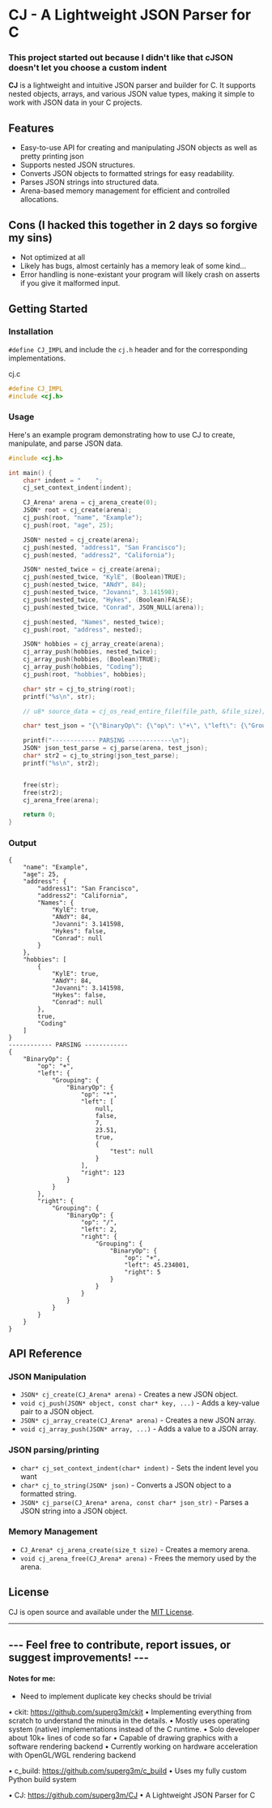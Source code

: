 # CJ - A Lightweight JSON Parser for C

### This project started out because I didn't like that cJSON doesn't let you choose a custom indent

**CJ** is a lightweight and intuitive JSON parser and builder for C. It supports nested objects, arrays, and various JSON value types, making it simple to work with JSON data in your C projects.

## Features
- Easy-to-use API for creating and manipulating JSON objects as well as pretty printing json
- Supports nested JSON structures.
- Converts JSON objects to formatted strings for easy readability.
- Parses JSON strings into structured data.
- Arena-based memory management for efficient and controlled allocations.

## Cons (I hacked this together in 2 days so forgive my sins)
- Not optimized at all
- Likely has bugs, almost certainly has a memory leak of some kind...
- Error handling is none-existant your program will likely crash on asserts if you give it malformed input.

## Getting Started

### Installation
`#define CJ_IMPL` and include the `cj.h` header and for the corresponding implementations.

cj.c
```c
#define CJ_IMPL
#include <cj.h>
```

### Usage
Here's an example program demonstrating how to use CJ to create, manipulate, and parse JSON data.

```c
#include <cj.h>

int main() {
    char* indent = "    ";
    cj_set_context_indent(indent);

    CJ_Arena* arena = cj_arena_create(0);
    JSON* root = cj_create(arena);
    cj_push(root, "name", "Example");
    cj_push(root, "age", 25);

    JSON* nested = cj_create(arena);
    cj_push(nested, "address1", "San Francisco");
    cj_push(nested, "address2", "California");

    JSON* nested_twice = cj_create(arena);
    cj_push(nested_twice, "KylE", (Boolean)TRUE);
    cj_push(nested_twice, "ANdY", 84);
    cj_push(nested_twice, "Jovanni", 3.141598);
    cj_push(nested_twice, "Hykes", (Boolean)FALSE);
    cj_push(nested_twice, "Conrad", JSON_NULL(arena));

    cj_push(nested, "Names", nested_twice);
    cj_push(root, "address", nested);

    JSON* hobbies = cj_array_create(arena);
    cj_array_push(hobbies, nested_twice);
    cj_array_push(hobbies, (Boolean)TRUE);
    cj_array_push(hobbies, "Coding");
    cj_push(root, "hobbies", hobbies);

    char* str = cj_to_string(root);
    printf("%s\n", str);

    // u8* source_data = cj_os_read_entire_file(file_path, &file_size);

    char* test_json = "{\"BinaryOp\": {\"op\": \"+\", \"left\": {\"Grouping\": {\"BinaryOp\": {\"op\": \"*\", \"left\": [null, false, 7, 23.51, true, { \"test\": \"should_be\" }], \"right\": 123}}}, \"right\": {\"Grouping\": {\"BinaryOp\": {\"op\": \"/\", \"left\": 2, \"right\": {\"Grouping\": {\"BinaryOp\": {\"op\": \"+\", \"left\": 45.234001, \"right\": 5}}}}}}}}";

    printf("------------ PARSING ------------\n");
    JSON* json_test_parse = cj_parse(arena, test_json);
    char* str2 = cj_to_string(json_test_parse);
    printf("%s\n", str2);


    free(str);
    free(str2);
    cj_arena_free(arena);

    return 0;
}
```

### Output

```
{
    "name": "Example",
    "age": 25,
    "address": {
        "address1": "San Francisco",
        "address2": "California",
        "Names": {
            "KylE": true,
            "ANdY": 84,
            "Jovanni": 3.141598,
            "Hykes": false,
            "Conrad": null
        }
    },
    "hobbies": [
        {
            "KylE": true,
            "ANdY": 84,
            "Jovanni": 3.141598,
            "Hykes": false,
            "Conrad": null
        },
        true,
        "Coding"
    ]
}
------------ PARSING ------------
{
    "BinaryOp": {
        "op": "+",
        "left": {
            "Grouping": {
                "BinaryOp": {
                    "op": "*",
                    "left": [
                        null,
                        false,
                        7,
                        23.51,
                        true,
                        {
                            "test": null
                        }
                    ],
                    "right": 123
                }
            }
        },
        "right": {
            "Grouping": {
                "BinaryOp": {
                    "op": "/",
                    "left": 2,
                    "right": {
                        "Grouping": {
                            "BinaryOp": {
                                "op": "+",
                                "left": 45.234001,
                                "right": 5
                            }
                        }
                    }
                }
            }
        }
    }
}
```

## API Reference

### JSON Manipulation
- `JSON* cj_create(CJ_Arena* arena)` - Creates a new JSON object.
- `void cj_push(JSON* object, const char* key, ...)` - Adds a key-value pair to a JSON object.
- `JSON* cj_array_create(CJ_Arena* arena)` - Creates a new JSON array.
- `void cj_array_push(JSON* array, ...)` - Adds a value to a JSON array.

### JSON parsing/printing
- `char* cj_set_context_indent(char* indent)` - Sets the indent level you want
- `char* cj_to_string(JSON* json)` - Converts a JSON object to a formatted string.
- `JSON* cj_parse(CJ_Arena* arena, const char* json_str)` - Parses a JSON string into a JSON object.

### Memory Management
- `CJ_Arena* cj_arena_create(size_t size)` - Creates a memory arena.
- `void cj_arena_free(CJ_Arena* arena)` - Frees the memory used by the arena.

## License
CJ is open source and available under the [MIT License](LICENSE).

---

## --- Feel free to contribute, report issues, or suggest improvements! ---

#### Notes for me:
- Need to implement duplicate key checks should be trivial


• ckit: https://github.com/superg3m/ckit
 • Implementing everything from scratch to understand the minutia in the details.
 • Mostly uses operating system (native) implementations instead of the C runtime.
 • Solo developer about 10k+ lines of code so far
 • Capable of drawing graphics with a software rendering backend
 • Currently working on hardware acceleration with OpenGL/WGL rendering backend

• c_build: https://github.com/superg3m/c_build
 • Uses my fully custom Python build system

• CJ: https://github.com/superg3m/CJ
 • A Lightweight JSON Parser for C